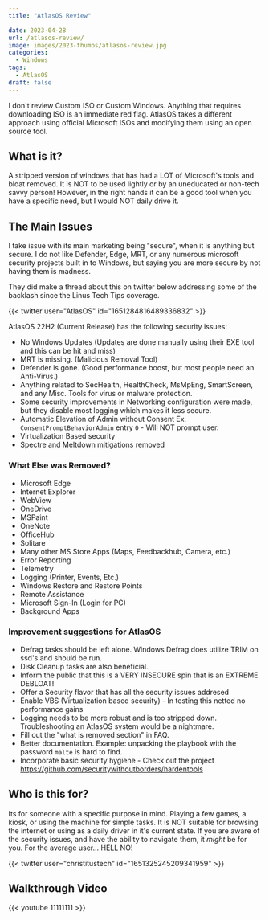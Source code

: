 ```yaml
---
title: "AtlasOS Review"

date: 2023-04-28
url: /atlasos-review/
image: images/2023-thumbs/atlasos-review.jpg
categories:
  - Windows
tags:
  - AtlasOS
draft: false
---
```

I don't review Custom ISO or Custom Windows. Anything that requires downloading ISO is an immediate red flag. AtlasOS takes a different approach using official Microsoft ISOs and modifying them using an open source tool. 
<!--more-->


## What is it?

A stripped version of windows that has had a LOT of Microsoft's tools and bloat removed. It is NOT to be used lightly or by an uneducated or non-tech savvy person! However, in the right hands it can be a good tool when you have a specific need, but I would NOT daily drive it.

## The Main Issues

I take issue with its main marketing being "secure", when it is anything but secure. I do not like Defender, Edge, MRT, or any numerous microsoft security projects built in to Windows, but saying you are more secure by not having them is madness. 

They did make a thread about this on twitter below addressing some of the backlash since the Linus Tech Tips coverage.

{{< twitter user="AtlasOS" id="1651284816489336832" >}}

AtlasOS 22H2 (Current Release) has the following security issues:

- No Windows Updates (Updates are done manually using their EXE tool and this can be hit and miss)
- MRT is missing. (Malicious Removal Tool)
- Defender is gone. (Good performance boost, but most people need an Anti-Virus.)
- Anything related to SecHealth, HealthCheck, MsMpEng, SmartScreen, and any Misc. Tools for virus or malware protection.
- Some security improvements in Networking configuration were made, but they disable most logging which makes it less secure.
- Automatic Elevation of Admin without Consent Ex. `ConsentPromptBehaviorAdmin` entry `0` - Will NOT prompt user.
- Virtualization Based security
- Spectre and Meltdown mitigations removed

### What Else was Removed?

- Microsoft Edge
- Internet Explorer
- WebView
- OneDrive
- MSPaint
- OneNote
- OfficeHub
- Solitare
- Many other MS Store Apps (Maps, Feedbackhub, Camera, etc.)
- Error Reporting
- Telemetry
- Logging (Printer, Events, Etc.)
- Windows Restore and Restore Points
- Remote Assistance
- Microsoft Sign-In (Login for PC)
- Background Apps

### Improvement suggestions for AtlasOS

- Defrag tasks should be left alone. Windows Defrag does utilize TRIM on ssd's and should be run. 
- Disk Cleanup tasks are also beneficial.
- Inform the public that this is a VERY INSECURE spin that is an EXTREME DEBLOAT!
- Offer a Security flavor that has all the security issues addresed
- Enable VBS (Virtualization based security) - In testing this netted no performance gains
- Logging needs to be more robust and is too stripped down. Troubleshooting an AtlasOS system would be a nightmare.
- Fill out the "what is removed section" in FAQ.
- Better documentation. Example: unpacking the playbook with the password `malte` is hard to find.
- Incorporate basic security hygiene - Check out the project <https://github.com/securitywithoutborders/hardentools>

## Who is this for?

Its for someone with a specific purpose in mind. Playing a few games, a kiosk, or using the machine for simple tasks. It is NOT suitable for browsing the internet or using as a daily driver in it's current state. If you are aware of the security issues, and have the ability to navigate them, it *might* be for you. For the average user... HELL NO! 

{{< twitter user="christitustech" id="1651325245209341959" >}}

## Walkthrough Video

{{< youtube 11111111 >}}
